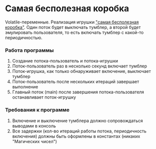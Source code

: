 # Самая бесполезная коробка

Volatile-переменные. Реализация игрушки ["cамая бесполезная коробка"](http://www.youtube.com/watch?v=tGCW8xftdOA). Один поток будет выключать тумблер, а второй будет эмулировать пользователя, то есть включать тумблер с какой-то периодичностью.

### Работа программы
1. Создание потока-пользователь и потока-игрушки
2. Поток-пользователь раз в несколько секунд включает тумблер
3. Поток-игрушка, как только обнаруживает включение, выключает тумблер
4. Поток-пользователь после нескольких итераций завершает выполнение
5. Главный поток (main) после завершения потока-пользователя останавливает поток-игрушку

### Требования к программе
1. Включение и выключение тумблера должно сопровождаться выводами в консоль
2. Все задержки (кол-во итераций работы потока, периодичность включения) должны быть оформлены в константах (никаких "Магических чисел")